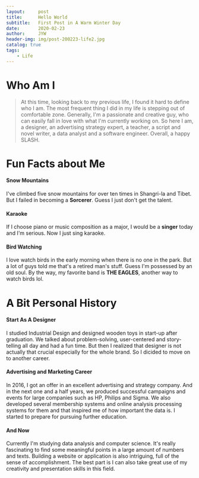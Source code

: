 ```yaml
---
layout:     post
title:      Hello World
subtitle:   First Post in A Warm Winter Day
date:       2020-02-23
author:     JYW
header-img: img/post-200223-life2.jpg
catalog: true
tags:
    - Life
---
```

# Who Am I

>At this time, looking back to my previous life, I found it hard to define who I am. The most frequent thing I did in my life is stepping out of comfortable zone. Generally, I'm a passionate and creative guy, who can easily fall in love with what I'm currently working on. So here I am, a designer, an advertising strategy expert, a teacher, a script and novel writer, a data analyst and a software engineer. Overall, a happy SLASH.

# Fun Facts about Me

#### Snow Mountains

I've climbed five snow mountains for over ten times in Shangri-la and Tibet. But I failed in becoming a **Sorcerer**. Guess I just don't get the talent.

#### Karaoke

If I choose piano or music composition as a major, I would be a **singer** today and I'm serious. Now I just sing karaoke.

#### Bird Watching

I love watch birds in the early morning when there is no one in the park. But a lot of guys told me that's a retired man's stuff. Guess I'm possessed by an old soul. By the way, my favorite band is **THE EAGLES**, another way to watch birds lol.

# A Bit Personal History

#### Start As A Designer

I studied Industrial Design and designed wooden toys in start-up after graduation. We talked about problem-solving, user-centered and story-telling all day and had a fun time. But then I realized that designer is not actually that crucial especially for the whole brand. So I dicided to move on to another career.

#### Advertising and Marketing Career

In 2016, I got an offer in an excellent advertising and strategy company. And in the next one and a half years, we produced successful campaigns and events for large companies such as HP, Philips and Sigma. We also developed several membership systems and online analysis processing systems for them and that inspired me of how important the data is. I started to prepare for pursuing further education.

#### And Now

Currently I'm studying data analysis and computer science. It's really fascinating to find some meaningful points in a large amount of numbers and texts. Building a website or application is also intriguing, full of the sense of accomplishment. The best part is I can also take great use of my creativity and presentation skills in this field.









